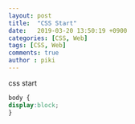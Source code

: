 ```yaml
---
layout: post
title:  "CSS Start"
date:   2019-03-20 13:50:19 +0900
categories: [CSS, Web]
tags: [CSS, Web]
comments: true
author : piki
---
```

css start
```css
body {
display:block;
}
```
